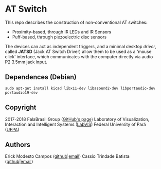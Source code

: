 # AT Switch

This repo describes the construction of non-conventional AT switches:
- Proximity-based, through IR LEDs and IR Sensors
- Puff-based, through piezoelectric disc sensors

The devices can act as independent triggers, and a minimal desktop *driver*,
called **JATSD** (Jack AT Switch Driver) allow them to be used as a 'mouse
click' interface, which communicates with the computer directly via audio P2
3.5mm jack input.

## Dependences (Debian)
```
sudo apt-get install kicad libx11-dev libasound2-dev libportaudio-dev portaudio19-dev
```

## Copyright
2017-2018
FalaBrasil Group ([GitHub's page](https://github.com/falabrasil))
Laboratory of Visualization, Interaction and Intelligent Systems ([LabVIS](http://labvis.ufpa.br/))
Federal University of Pará ([UFPA](https://portal.ufpa.br/))

## Authors
Erick Modesto Campos    ([github](https://github.com/ErickCampos/)|[email](mailto:erick.c.modesto@gmail.com))
Cassio Trindade Batista ([github](https://github.com/cassiobatista/)|[email](cassio.batista.13@gmail.com))
